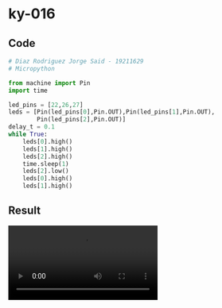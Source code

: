 # ky-016

## Code
```python
# Diaz Rodriguez Jorge Said - 19211629
# Micropython

from machine import Pin
import time

led_pins = [22,26,27]
leds = [Pin(led_pins[0],Pin.OUT),Pin(led_pins[1],Pin.OUT),
        Pin(led_pins[2],Pin.OUT)]
delay_t = 0.1
while True:
    leds[0].high()
    leds[1].high()
    leds[2].high()
    time.sleep(1)
    leds[2].low()
    leds[0].high()
    leds[1].high()

```
## Result


![](https://i.imgur.com/RP06RO5.mp4)
